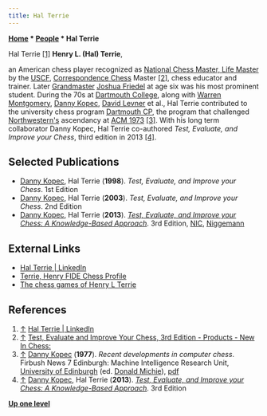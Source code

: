 ```yaml
---
title: Hal Terrie
---
```

**[Home](Home "Home") * [People](People "People") * Hal Terrie**

[](https://www.linkedin.com/in/hal-terrie-90614340/) Hal Terrie <a id="cite-note-1" href="#cite-ref-1">[1]</a>
**Henry L. (Hal) Terrie**,

an American chess player recognized as [National Chess Master, Life Master](https://en.wikipedia.org/wiki/Chess_title#United_States) by the [USCF](https://en.wikipedia.org/wiki/United_States_Chess_Federation), [Correspondence Chess](https://en.wikipedia.org/wiki/Correspondence_chess) Master <a id="cite-note-2" href="#cite-ref-2">[2]</a>, chess educator and trainer. Later [Grandmaster](https://en.wikipedia.org/wiki/Grandmaster_%28chess%29) [Joshua Friedel](https://en.wikipedia.org/wiki/Joshua_Friedel) at age six was his most prominent student. During the 70s at [Dartmouth College](Dartmouth_College "Dartmouth College"), along with [Warren Montgomery](Warren_Montgomery "Warren Montgomery"), [Danny Kopec](Danny_Kopec "Danny Kopec"), [David Levner](index.php?title=David_Levner&action=edit&redlink=1 "David Levner (page does not exist)") et al., Hal Terrie contributed to the university chess program [Dartmouth CP](Dartmouth_CP "Dartmouth CP"), the program that challenged [Northwestern's](</Chess_(Program)> "Chess (Program)") ascendancy at [ACM 1973](ACM_1973 "ACM 1973") <a id="cite-note-3" href="#cite-ref-3">[3]</a>. With his long term collaborator Danny Kopec, Hal Terrie co-authored *Test, Evaluate, and Improve your Chess*, third edition in 2013 <a id="cite-note-4" href="#cite-ref-4">[4]</a>.

## Selected Publications

- [Danny Kopec](Danny_Kopec "Danny Kopec"), Hal Terrie (**1998**). *Test, Evaluate, and Improve your Chess*. 1st Edition
- [Danny Kopec](Danny_Kopec "Danny Kopec"), Hal Terrie (**2003**). *Test, Evaluate, and Improve your Chess*. 2nd Edition
- [Danny Kopec](Danny_Kopec "Danny Kopec"), Hal Terrie (**2013**). *[Test, Evaluate, and Improve your Chess: A Knowledge-Based Approach](https://www.goodreads.com/book/show/17823740-test-evaluate-and-improve-your-chess)*. 3rd Edition, [NIC](https://www.newinchess.com/test-evaluate-and-improve-your-chess-3rd-edition), [Niggemann](https://www.schachversand.de/test-evaluate-and-improve-your-chess.html)

## External Links

- [Hal Terrie | LinkedIn](https://www.linkedin.com/in/hal-terrie-90614340/)
- [Terrie, Henry FIDE Chess Profile](http://ratings.fide.com/card.phtml?event=2004127)
- [The chess games of Henry L Terrie](https://www.chessgames.com/player/henry_l_terrie.html)

## References

1. <a id="cite-ref-1" href="#cite-note-1">↑</a> [Hal Terrie | LinkedIn](https://www.linkedin.com/in/hal-terrie-90614340/)
1. <a id="cite-ref-2" href="#cite-note-2">↑</a> [Test, Evaluate and Improve Your Chess, 3rd Edition - Products - New In Chess:](https://www.newinchess.com/Test__Evaluate_and_Improve_Your_Chess__3rd_Edition-p-7410.html)
1. <a id="cite-ref-3" href="#cite-note-3">↑</a> [Danny Kopec](Danny_Kopec "Danny Kopec") (**1977**). *Recent developments in computer chess*. Firbush News 7 Edinburgh: Machine Intelligence Research Unit, [University of Edinburgh](University_of_Edinburgh "University of Edinburgh") (ed. [Donald Michie](Donald_Michie "Donald Michie")), [pdf](http://www.sci.brooklyn.cuny.edu/~kopec/Publications/Publications/O_45_C.pdf)
1. <a id="cite-ref-4" href="#cite-note-4">↑</a>  [Danny Kopec](Danny_Kopec "Danny Kopec"), Hal Terrie (**2013**). *[Test, Evaluate, and Improve your Chess: A Knowledge-Based Approach](http://www.goodreads.com/book/show/17823740-test-evaluate-and-improve-your-chess)*. 3rd Edition

**[Up one level](People "People")**

